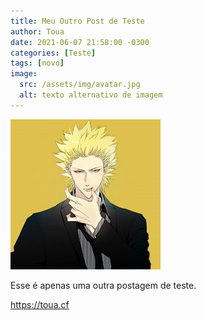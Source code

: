 ```yaml
---
title: Meu Outro Post de Teste
author: Toua
date: 2021-06-07 21:58:00 -0300
categories: [Teste]
tags: [novo]
image:
  src: /assets/img/avatar.jpg
  alt: texto alternativo de imagem
---
```


![Toua](/assets/img/avatar.jpg)


Esse é apenas uma  outra postagem de teste.

<https://toua.cf>